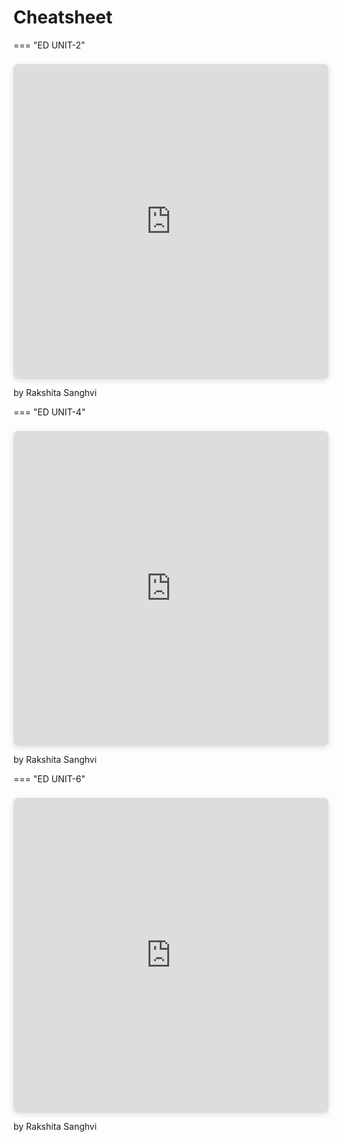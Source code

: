 # Cheatsheet
=== "ED UNIT-2"
    <div style="position: relative; width: 100%; height: 0; padding-top: 100.0000%;
    padding-bottom: 0; box-shadow: 0 2px 8px 0 rgba(63,69,81,0.16); margin-top: 1.6em; margin-bottom: 0.9em; overflow: hidden;
    border-radius: 8px; will-change: transform;">
    <iframe loading="lazy" style="position: absolute; width: 100%; height: 100%; top: 0; left: 0; border: none; padding: 0;margin: 0;"
        src="https://www.canva.com/design/DAF_H9lKGyI/N7hJG8K_mN1J9tg6cPbyFQ/view?embed" allowfullscreen="allowfullscreen" allow="fullscreen">
    </iframe>
    </div>
    by Rakshita Sanghvi

=== "ED UNIT-4"
    <div style="position: relative; width: 100%; height: 0; padding-top: 100.0000%;
    padding-bottom: 0; box-shadow: 0 2px 8px 0 rgba(63,69,81,0.16); margin-top: 1.6em; margin-bottom: 0.9em; overflow: hidden;
    border-radius: 8px; will-change: transform;">
    <iframe loading="lazy" style="position: absolute; width: 100%; height: 100%; top: 0; left: 0; border: none; padding: 0;margin: 0;"
        src="https://www.canva.com/design/DAGB2M8FNLM/g7C6vLZm0RPltA4RHzMBpg/view?embed" allowfullscreen="allowfullscreen" allow="fullscreen">
    </iframe>
    </div>
    by Rakshita Sanghvi

=== "ED UNIT-6"
    <div style="position: relative; width: 100%; height: 0; padding-top: 100.0000%;
    padding-bottom: 0; box-shadow: 0 2px 8px 0 rgba(63,69,81,0.16); margin-top: 1.6em; margin-bottom: 0.9em; overflow: hidden;
    border-radius: 8px; will-change: transform;">
    <iframe loading="lazy" style="position: absolute; width: 100%; height: 100%; top: 0; left: 0; border: none; padding: 0;margin: 0;"
        src="https://www.canva.com/design/DAGCBL2Eo24/N8VQTsNBCseCSpQS2LQudQ/view?embed" allowfullscreen="allowfullscreen" allow="fullscreen">
    </iframe>
    </div>
    by Rakshita Sanghvi
